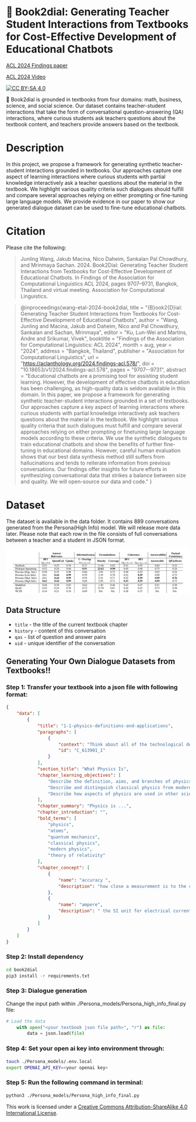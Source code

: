 # 📖 Book2dial: Generating Teacher Student Interactions from Textbooks for Cost-Effective Development of Educational Chatbots

[ACL 2024 Findings paper](https://aclanthology.org/2024.findings-acl.578/)

[ACL 2024 Video](https://www.youtube.com/watch?v=l1QCl7ENnWU)



[![CC BY-SA 4.0][cc-by-sa-shield]][cc-by-sa]

📖 Book2dial is grounded in textbooks from four domains: math, business, science, and social science. Our dataset contains teacher-student interactions that take the form of conversational question-answering (QA) interactions, where curious students ask teachers questions about the textbook content, and teachers provide answers based on the textbook.

# Description
In this project, we propose a framework for generating synthetic teacher-student interactions grounded in textbooks. Our approaches capture one aspect of learning interactions where curious students with partial knowledge interactively ask a teacher questions about the material in the textbook. We highlight various quality criteria such dialogues should fulfill and compare several approaches relying on either prompting or fine-tuning large language models. We provide evidence in our paper to show our generated dialogue dataset can be used to fine-tune educational chatbots.

# Citation
Please cite the following:
> Junling Wang, Jakub Macina, Nico Daheim, Sankalan Pal Chowdhury, and Mrinmaya Sachan. 2024. Book2Dial: Generating Teacher Student Interactions from Textbooks for Cost-Effective Development of Educational Chatbots. In Findings of the Association for Computational Linguistics ACL 2024, pages 9707–9731, Bangkok, Thailand and virtual meeting. Association for Computational Linguistics.

> @inproceedings{wang-etal-2024-book2dial,
    title = "{B}ook2{D}ial: Generating Teacher Student Interactions from Textbooks for Cost-Effective Development of Educational Chatbots",
    author = "Wang, Junling  and
      Macina, Jakub  and
      Daheim, Nico  and
      Pal Chowdhury, Sankalan  and
      Sachan, Mrinmaya",
    editor = "Ku, Lun-Wei  and
      Martins, Andre  and
      Srikumar, Vivek",
    booktitle = "Findings of the Association for Computational Linguistics: ACL 2024",
    month = aug,
    year = "2024",
    address = "Bangkok, Thailand",
    publisher = "Association for Computational Linguistics",
    url = "https://aclanthology.org/2024.findings-acl.578/",
    doi = "10.18653/v1/2024.findings-acl.578",
    pages = "9707--9731",
    abstract = "Educational chatbots are a promising tool for assisting student learning. However, the development of effective chatbots in education has been challenging, as high-quality data is seldom available in this domain. In this paper, we propose a framework for generating synthetic teacher-student interactions grounded in a set of textbooks. Our approaches capture a key aspect of learning interactions where curious students with partial knowledge interactively ask teachers questions about the material in the textbook. We highlight various quality criteria that such dialogues must fulfill and compare several approaches relying on either prompting or finetuning large language models according to these criteria. We use the synthetic dialogues to train educational chatbots and show the benefits of further fine-tuning in educational domains. However, careful human evaluation shows that our best data synthesis method still suffers from hallucinations and tends to reiterate information from previous conversations. Our findings offer insights for future efforts in synthesizing conversational data that strikes a balance between size and quality. We will open-source our data and code."
}

# Dataset
The dataset is available in the data folder. It contains 889 conversations generated from the Persona(High Info) model. We will release more data later. 
Please note that each row in the file consists of full conversations between a teacher and a student in JSON format.

![dataset-evaluation](images/evaluation.png)

## Data Structure
- `title` - the title of the current textbook chapter
- `history` - content of this conversation
- `qas` - list of question and answer pairs
- `uid` - unique identifier of the conversation

## Generating Your Own Dialogue Datasets from Textbooks!!
### Step 1: Transfer your textbook into a json file with following format:
```json
{
    "data": [
        {
            "title": "1-1-physics-definitions-and-applications",
            "paragraphs": [
                {
                    "context": "Think about all of the technological devices that you use on a regular basis. Computers, wireless internet, smart phones, tablets, global positioning system (GPS), MP3 players, and satellite radio might come to mind.",
                    "id": "C_613901_1"
                }
            ],
            "section_title": "What Physics Is",
            "chapter_learning_objectives": [
                "Describe the definition, aims, and branches of physics",
                "Describe and distinguish classical physics from modern physics and describe the importance of relativity, quantum mechanics, and relativistic quantum mechanics in modern physics",
                "Describe how aspects of physics are used in other sciences (e.g., biology, chemistry, geology, etc.) as well as in everyday technology"
            ],
            "chapter_summary": "Physics is ...",
            "chapter_introduction": "",
            "bold_terms": [
                "physics",
                "atoms",
                "quantum mechanics",
                "classical physics",
                "modern physics",
                "theory of relativity"
            ],
            "chapter_concept": [
                {
                    "name": "accuracy ",
                    "description": "how close a measurement is to the correct value for that measurement"
                },
                {
                    "name": "ampere",
                    "description": " the SI unit for electrical current"
                }
            ]
        }   
    ]
}
```
### Step 2: Install dependency
```bash
cd book2dial
pip3 install -r requirements.txt

```

### Step 3: Dialogue generation
Change the input path within ./Persona_models/Persona_high_info_final.py file:

```python
# Load the data
    with open("<your textbook json file path>", "r") as file:
        data = json.load(file)
```

### Step 4: Set your open ai key into environment through:
```bash
touch ./Persona_models/.env.local 
export OPENAI_API_KEY=<your openai key>
```

### Step 5: Run the following command in terminal:

```bash
python3 ./Persona_models/Persona_high_info_final.py
```

This work is licensed under a
[Creative Commons Attribution-ShareAlike 4.0 International License][cc-by-sa].

[cc-by-sa]: http://creativecommons.org/licenses/by-sa/4.0/
[cc-by-sa-shield]: https://img.shields.io/badge/License-CC%20BY--SA%204.0-lightgrey.svg
